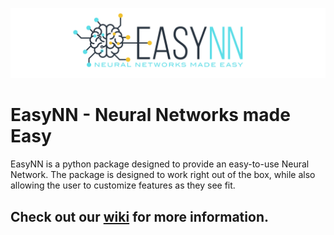 ![](https://raw.githubusercontent.com/danielwilczak101/EasyNN/media/images/readme_logo.png)

# EasyNN - Neural Networks made Easy

EasyNN is a python package designed to provide an easy-to-use Neural Network. The package is designed to work right out of the box, while also allowing the user to customize features as they see fit. 

## Check out our [wiki](https://github.com/danielwilczak101/EasyNN/wiki) for more information.

